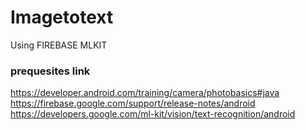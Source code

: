 # Imagetotext
Using FIREBASE MLKIT

### prequesites link

https://developer.android.com/training/camera/photobasics#java
https://firebase.google.com/support/release-notes/android 
<br>
https://developers.google.com/ml-kit/vision/text-recognition/android
